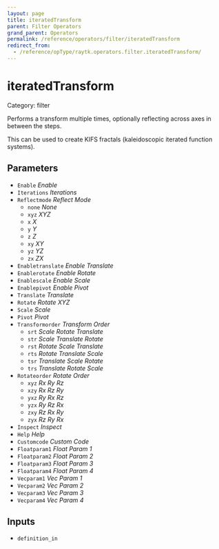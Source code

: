 ```yaml
---
layout: page
title: iteratedTransform
parent: Filter Operators
grand_parent: Operators
permalink: /reference/operators/filter/iteratedTransform
redirect_from:
  - /reference/opType/raytk.operators.filter.iteratedTransform/
---
```


# iteratedTransform

Category: filter



Performs a transform multiple times, optionally reflecting across axes in between the steps.

This can be used to create KIFS fractals (kaleidoscopic iterated function systems).

## Parameters

* `Enable` *Enable*
* `Iterations` *Iterations*
* `Reflectmode` *Reflect Mode*
  * `none` *None*
  * `xyz` *XYZ*
  * `x` *X*
  * `y` *Y*
  * `z` *Z*
  * `xy` *XY*
  * `yz` *YZ*
  * `zx` *ZX*
* `Enabletranslate` *Enable Translate*
* `Enablerotate` *Enable Rotate*
* `Enablescale` *Enable Scale*
* `Enablepivot` *Enable Pivot*
* `Translate` *Translate*
* `Rotate` *Rotate XYZ*
* `Scale` *Scale*
* `Pivot` *Pivot*
* `Transformorder` *Transform Order*
  * `srt` *Scale Rotate Translate*
  * `str` *Scale Translate Rotate*
  * `rst` *Rotate Scale Translate*
  * `rts` *Rotate Translate Scale*
  * `tsr` *Translate Scale Rotate*
  * `trs` *Translate Rotate Scale*
* `Rotateorder` *Rotate Order*
  * `xyz` *Rx Ry Rz*
  * `xzy` *Rx Rz Ry*
  * `yxz` *Ry Rx Rz*
  * `yzx` *Ry Rz Rx*
  * `zxy` *Rz Rx Ry*
  * `zyx` *Rz Ry Rx*
* `Inspect` *Inspect*
* `Help` *Help*
* `Customcode` *Custom Code*
* `Floatparam1` *Float Param 1*
* `Floatparam2` *Float Param 2*
* `Floatparam3` *Float Param 3*
* `Floatparam4` *Float Param 4*
* `Vecparam1` *Vec Param 1*
* `Vecparam2` *Vec Param 2*
* `Vecparam3` *Vec Param 3*
* `Vecparam4` *Vec Param 4*

## Inputs

* `definition_in`
